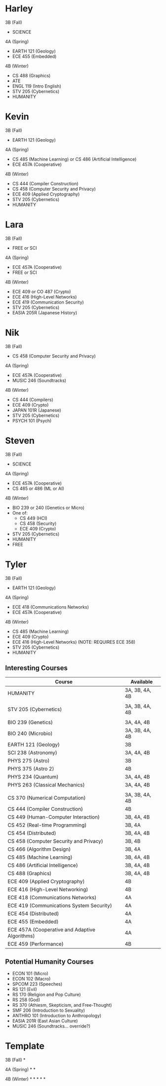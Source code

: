Harley
======
3B (Fall)
* SCIENCE

4A (Spring)
* EARTH 121 (Geology)
* ECE 455 (Embedded)

4B (Winter)
* CS 488 (Graphics)
* ATE
* ENGL 119 (Intro English)
* STV 205 (Cybernetics)
* HUMANITY

Kevin
=====
3B (Fall)
* EARTH 121 (Geology)

4A (Spring)
* CS 485 (Machine Learning) or CS 486 (Artificial Intelligence)
* ECE 457A (Cooperative)

4B (Winter)
* CS 444 (Compiler Construction)
* CS 458 (Computer Security and Privacy)
* ECE 409 (Applied Cryptography)
* STV 205 (Cybernetics)
* HUMANITY

Lara
====
3B (Fall)
* FREE or SCI

4A (Spring)
* ECE 457A (Cooperative)
* FREE or SCI

4B (Winter)
* ECE 409 or CO 487 (Crypto)
* ECE 416 (High-Level Networks)
* ECE 419 (Communication Security)
* STV 205 (Cybernetics)
* EASIA 205R (Japanese History)

Nik
===
3B (Fall)
* CS 458 (Computer Security and Privacy)

4A (Spring)
* ECE 457A (Cooperative)
* MUSIC 246 (Soundtracks)

4B (Winter)
* CS 444 (Compilers)
* ECE 409 (Crypto)
* JAPAN 101R (Japanese)
* STV 205 (Cybernetics)
* PSYCH 101 (Psych)

Steven
======
3B (Fall)
* SCIENCE

4A (Spring)
* ECE 457A (Cooperative)
* CS 485 or 486 (ML or AI)

4B (Winter)
* BIO 239 or 240 (Genetics or Micro)
* One of:
  * CS 449 (HCI)
  * CS 458 (Security)
  * ECE 409 (Crypto)
* STV 205 (Cybernetics)
* HUMANITY
* FREE

Tyler
=====
3B (Fall)
* EARTH 121 (Geology)

4A (Spring)
* ECE 418 (Communications Networks)
* ECE 457A (Cooperative)

4B (Winter)
* CS 485 (Machine Learning)
* ECE 409 (Crypto)
* ECE 416 (High-Level Networks) (NOTE: REQUIRES ECE 358)
* STV 205 (Cybernetics)
* HUMANITY


Interesting Courses
-------------------
|Course                                              |Available      |
|----------------------------------------------------|---------------|
|HUMANITY                                            |3A, 3B, 4A, 4B |
|                                                    |               |
|STV 205 (Cybernetics)                               |3A, 3B, 4A, 4B |
|                                                    |               |
|BIO 239 (Genetics)                                  |3A, 4A, 4B     |
|BIO 240 (Microbio)                                  |3A, 3B, 4A, 4B |
|EARTH 121 (Geology)                                 |3B             |
|SCI 238 (Astronomy)                                 |3A, 4A, 4B     |
|PHYS 275 (Astro)                                    |3B             |
|PHYS 375 (Astro 2)                                  |4B             |
|PHYS 234 (Quantum)                                  |3A, 4A, 4B     |
|PHYS 263 (Classical Mechanics)                      |3A, 4A, 4B     |
|                                                    |               |
|CS 370 (Numerical Computation)                      |3A, 3B, 4A, 4B |
|CS 444 (Compiler Construction)                      |4B             |
|CS 449 (Human-Computer Interaction)                 |3B, 4A, 4B     |
|CS 452 (Real-time Programming)                      |3B, 4A         |
|CS 454 (Distributed)                                |3B, 4A, 4B     |
|CS 458 (Computer Security and Privacy)              |3B, 4B         |
|CS 466 (Algorithm Design)                           |3B, 4A         |
|CS 485 (Machine Learning)                           |3B, 4A, 4B     |
|CS 486 (Artificial Intelligence)                    |3B, 4A, 4B     |
|CS 488 (Graphics)                                   |3B, 4A, 4B     | (pre-req: CS 370)
|ECE 409 (Applied Cryptography)                      |4B             |
|ECE 416 (High-Level Networking)                     |4B             |
|ECE 418 (Communications Networks)                   |4A             |
|ECE 419 (Communications System Security)            |4A             |
|ECE 454 (Distributed)                               |4A             |
|ECE 455 (Embedded)                                  |4A             |
|ECE 457A (Cooperative and Adaptive Algorithms)      |4A             |
|ECE 459 (Performance)                               |4B             |


Potential Humanity Courses
--------------------------
* ECON 101 (Micro)
* ECON 102 (Macro)
* SPCOM 223 (Speeches)
* RS 121 (Evil)
* RS 170 (Religion and Pop Culture)
* RS 258 (God)
* RS 370 (Athiesm, Skepticism, and Free-Thought)
* SMF 206 (Introduction to Sexuality)
* ANTHRO 101 (Introduction to Anthropology)
* EASIA 201R (East Asian Culture)
* MUSIC 246 (Soundtracks... override?)

Template
========
3B (Fall)
*

4A (Spring)
*
*

4B (Winter)
*
*
*
*
*
